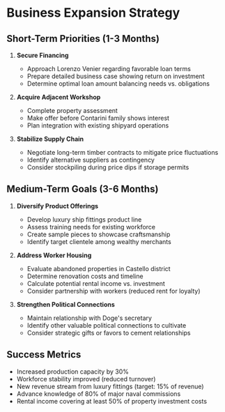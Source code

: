 # Business Expansion Strategy

## Short-Term Priorities (1-3 Months)

1. **Secure Financing**
   - Approach Lorenzo Venier regarding favorable loan terms
   - Prepare detailed business case showing return on investment
   - Determine optimal loan amount balancing needs vs. obligations

2. **Acquire Adjacent Workshop**
   - Complete property assessment
   - Make offer before Contarini family shows interest
   - Plan integration with existing shipyard operations

3. **Stabilize Supply Chain**
   - Negotiate long-term timber contracts to mitigate price fluctuations
   - Identify alternative suppliers as contingency
   - Consider stockpiling during price dips if storage permits

## Medium-Term Goals (3-6 Months)

1. **Diversify Product Offerings**
   - Develop luxury ship fittings product line
   - Assess training needs for existing workforce
   - Create sample pieces to showcase craftsmanship
   - Identify target clientele among wealthy merchants

2. **Address Worker Housing**
   - Evaluate abandoned properties in Castello district
   - Determine renovation costs and timeline
   - Calculate potential rental income vs. investment
   - Consider partnership with workers (reduced rent for loyalty)

3. **Strengthen Political Connections**
   - Maintain relationship with Doge's secretary
   - Identify other valuable political connections to cultivate
   - Consider strategic gifts or favors to cement relationships

## Success Metrics
- Increased production capacity by 30%
- Workforce stability improved (reduced turnover)
- New revenue stream from luxury fittings (target: 15% of revenue)
- Advance knowledge of 80% of major naval commissions
- Rental income covering at least 50% of property investment costs

